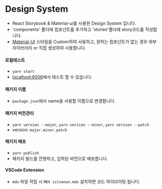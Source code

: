 # Design System

- React Storybook & Material-ui를 사용한 Design System 입니다.
- 'components' 폴더에 컴포넌트를 추가하고 'stories'폴더에 story코드를 작성합니다.
- [Material-UI](https://material-ui.com/) 스타일을 Custom하여 사용하고, 원하는 컴포넌트가 없는 경우 외부 라이브러리 or 직접 생성하여 사용합니다.

#### 로컬테스트

- `yarn start`
- [localhost:6006](http://localhost:6006/)에서 테스트 할 수 있습니다.

#### 패키지 이름

- `package.json`에서 name을 사용할 이름으로 변경합니다.

#### 패키지 버전관리

- `yarn version --major`, `yarn version --minor`, `yarn version --patch`
- version: `major.minor.patch`

#### 패키지 배포

- `yarn publish`
- 패키지 빌드를 진행하고, 입력된 버전으로 배포합니다.

#### VSCode Extension

- `mdx` 파일 작업 시 `MDX silvenon.mdx` 설치하면 코드 하이라이팅 됩니다.
